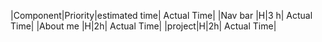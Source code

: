 |Component|Priority|estimated time| Actual Time|
|Nav bar |H|3 h| Actual Time|
|About me |H|2h| Actual Time|
|project|H|2h| Actual Time|
